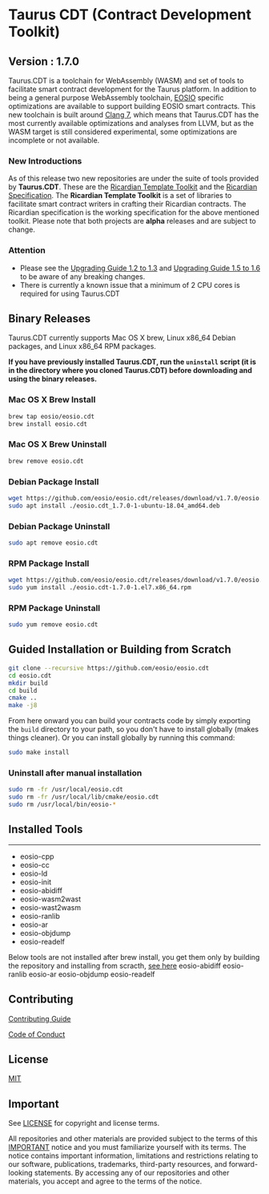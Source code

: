 # Taurus CDT (Contract Development Toolkit)
## Version : 1.7.0

Taurus.CDT is a toolchain for WebAssembly (WASM) and set of tools to facilitate smart contract development for the Taurus platform. In addition to being a general purpose WebAssembly toolchain, [EOSIO](https://github.com/eosio/eos) specific optimizations are available to support building EOSIO smart contracts.  This new toolchain is built around [Clang 7](https://github.com/eosio/llvm), which means that Taurus.CDT has the most currently available optimizations and analyses from LLVM, but as the WASM target is still considered experimental, some optimizations are incomplete or not available.

### New Introductions
As of this release two new repositories are under the suite of tools provided by **Taurus.CDT**.  These are the [Ricardian Template Toolkit](https://github.com/eosio/ricardian-template-toolkit) and the [Ricardian Specification](https://github.com/eosio/ricardian-spec).  The **Ricardian Template Toolkit** is a set of libraries to facilitate smart contract writers in crafting their Ricardian contracts.  The Ricardian specification is the working specification for the above mentioned toolkit.  Please note that both projects are **alpha** releases and are subject to change.

### Attention
- Please see the [Upgrading Guide 1.2 to 1.3](https://eosio.github.io/eosio.cdt/latest/upgrading/1.2-to-1.3) and [Upgrading Guide 1.5 to 1.6](https://eosio.github.io/eosio.cdt/latest/upgrading/1.5-to-1.6) to be aware of any breaking changes.
- There is currently a known issue that a minimum of 2 CPU cores is required for using Taurus.CDT

## Binary Releases
Taurus.CDT currently supports Mac OS X brew, Linux x86_64 Debian packages, and Linux x86_64 RPM packages.

**If you have previously installed Taurus.CDT, run the `uninstall` script (it is in the directory where you cloned Taurus.CDT) before downloading and using the binary releases.**

### Mac OS X Brew Install
```sh
brew tap eosio/eosio.cdt
brew install eosio.cdt
```

### Mac OS X Brew Uninstall
```sh
brew remove eosio.cdt
```

### Debian Package Install
```sh
wget https://github.com/eosio/eosio.cdt/releases/download/v1.7.0/eosio.cdt_1.7.0-1-ubuntu-18.04_amd64.deb
sudo apt install ./eosio.cdt_1.7.0-1-ubuntu-18.04_amd64.deb
```

### Debian Package Uninstall
```sh
sudo apt remove eosio.cdt
```

### RPM Package Install
```sh
wget https://github.com/eosio/eosio.cdt/releases/download/v1.7.0/eosio.cdt-1.7.0-1.el7.x86_64.rpm
sudo yum install ./eosio.cdt-1.7.0-1.el7.x86_64.rpm
```

### RPM Package Uninstall
```sh
sudo yum remove eosio.cdt
```

## Guided Installation or Building from Scratch
```sh
git clone --recursive https://github.com/eosio/eosio.cdt
cd eosio.cdt
mkdir build
cd build
cmake ..
make -j8
```

From here onward you can build your contracts code by simply exporting the `build` directory to your path, so you don't have to install globally (makes things cleaner).
Or you can install globally by running this command:

```sh
sudo make install
```

### Uninstall after manual installation

```sh
sudo rm -fr /usr/local/eosio.cdt
sudo rm -fr /usr/local/lib/cmake/eosio.cdt
sudo rm /usr/local/bin/eosio-*
```

## Installed Tools
---
* eosio-cpp
* eosio-cc
* eosio-ld
* eosio-init
* eosio-abidiff
* eosio-wasm2wast
* eosio-wast2wasm
* eosio-ranlib
* eosio-ar
* eosio-objdump
* eosio-readelf

Below tools are not installed after brew install, you get them only by building the repository and installing from scracth, [see here](#guided_installation_or_building_from_scratch)
eosio-abidiff
eosio-ranlib
eosio-ar
eosio-objdump
eosio-readelf

## Contributing

[Contributing Guide](../CONTRIBUTING.md)

[Code of Conduct](../CONTRIBUTING.md#conduct)

## License

[MIT](../LICENSE)

## Important

See [LICENSE](./LICENSE) for copyright and license terms.

All repositories and other materials are provided subject to the terms of this [IMPORTANT](./IMPORTANT.md) notice and you must familiarize yourself with its terms.  The notice contains important information, limitations and restrictions relating to our software, publications, trademarks, third-party resources, and forward-looking statements.  By accessing any of our repositories and other materials, you accept and agree to the terms of the notice.
